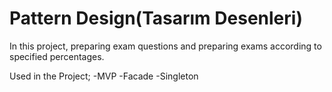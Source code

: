 # Pattern Design(Tasarım Desenleri)
In this project, preparing exam questions and preparing exams according to specified percentages.

 Used in the Project;
-MVP
-Facade
-Singleton
